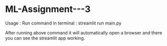 # ML-Assignment---3

Usage :
  Run command in terminal : streamlit run main.py
  
After running above command it will automatically open a browser and there you can see the streamlit app working.

